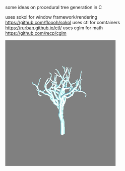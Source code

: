 some ideas on procedural tree generation in C

uses sokol for window framework/rendering https://github.com/floooh/sokol
uses ctl for comtainers https://rurban.github.io/ctl/
uses cglm for math https://github.com/recp/cglm

![screenshot](screenshot.png)
